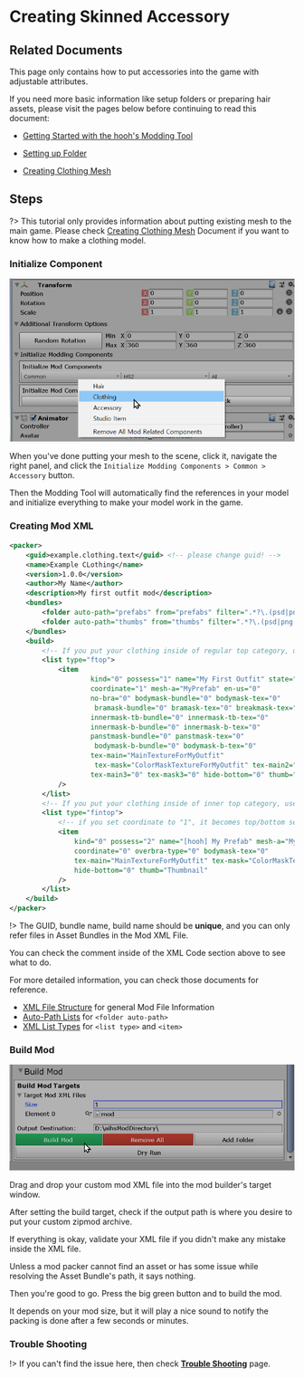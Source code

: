 # Creating Skinned Accessory

## Related Documents

This page only contains how to put accessories into the game with adjustable attributes.

If you need more basic information like setup folders or preparing hair assets, please visit the pages below before continuing to read this document:

-   [Getting Started with the hooh's Modding Tool](getting_started.md)

-   [Setting up Folder](tutorials/gearing-up.md)

-   [Creating Clothing Mesh](prepping/clothing-mesh.md)

## Steps

?> This tutorial only provides information about putting existing mesh to the main game. Please check [Creating Clothing Mesh](prepping/clothing-mesh.md) Document if you want to know how to make a clothing model.

### Initialize Component

![](imgs/chara_00.png)

When you've done putting your mesh to the scene, click it, navigate the right panel, and click the `Initialize Modding Components > Common > Accessory` button.

Then the Modding Tool will automatically find the references in your model and initialize everything to make your model work in the game.

### Creating Mod XML

```xml
<packer>
    <guid>example.clothing.text</guid> <!-- please change guid! -->
    <name>Example CLothing</name>
    <version>1.0.0</version>
    <author>My Name</author>
    <description>My first outfit mod</description>
    <bundles>
        <folder auto-path="prefabs" from="prefabs" filter=".*?\.(psd|png|tif|prefab)"/>
        <folder auto-path="thumbs" from="thumbs" filter=".*?\.(psd|png|tif)"/>
    </bundles>
    <build>
        <!-- If you put your clothing inside of regular top category, use example below-->
        <list type="ftop">
            <item
                    kind="0" possess="1" name="My First Outfit" state="0"
                    coordinate="1" mesh-a="MyPrefab" en-us="0"
                    no-bra="0" bodymask-bundle="0" bodymask-tex="0"
                     bramask-bundle="0" bramask-tex="0" breakmask-tex="0"
                    innermask-tb-bundle="0" innermask-tb-tex="0"
                    innermask-b-bundle="0" innermask-b-tex="0"
                    panstmask-bundle="0" panstmask-tex="0"
                     bodymask-b-bundle="0" bodymask-b-tex="0"
                    tex-main="MainTextureForMyOutfit"
                     tex-mask="ColorMaskTextureForMyOutfit" tex-main2="0" tex-mask2="0"
                    tex-main3="0" tex-mask3="0" hide-bottom="0" thumb="Thumbnail"
            />
        </list>
        <!-- If you put your clothing inside of inner top category, use example below-->
		<list type="fintop">
            <!-- if you set coordinate to "1", it becomes top/bottom set. -->
			<item
				kind="0" possess="2" name="[hooh] My Prefab" mesh-a="MyPrefab" state="0"
				coordinate="0" overbra-type="0" bodymask-tex="0"
				tex-main="MainTextureForMyOutfit" tex-mask="ColorMaskTextureForMyOutfit"
				hide-bottom="0" thumb="Thumbnail"
			/>
		</list>
    </build>
</packer>
```

!> The GUID, bundle name, build name should be **unique**, and you can only refer files in Asset Bundles in the Mod XML File.

You can check the comment inside of the XML Code section above to see what to do.

For more detailed information, you can check those documents for reference.

-   [XML File Structure](technical/xml-file.md) for general Mod File Information
-   [Auto-Path Lists](technical/autopath-list.md) for `<folder auto-path>`
-   [XML List Types](technical/category-list.md) for `<list type>` and `<item>`

### Build Mod

![](imgs/mod_00.png)

Drag and drop your custom mod XML file into the mod builder's target window.

After setting the build target, check if the output path is where you desire to put your custom zipmod archive.

If everything is okay, validate your XML file if you didn't make any mistake inside the XML file.

Unless a mod packer cannot find an asset or has some issue while resolving the Asset Bundle's path, it says nothing.

Then you're good to go. Press the big green button and to build the mod.

It depends on your mod size, but it will play a nice sound to notify the packing is done after a few seconds or minutes.

### Trouble Shooting

!> If you can't find the issue here, then check [**Trouble Shooting**](tutorials/trouble-shooting.md) page.
